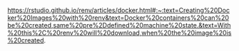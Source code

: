 https://rstudio.github.io/renv/articles/docker.html#:~:text=Creating%20Docker%20Images%20with%20renv&text=Docker%20containers%20can%20be%20created,same%20pre%2Ddefined%20machine%20state.&text=With%20this%2C%20renv%20will%20download,when%20the%20image%20is%20created.
